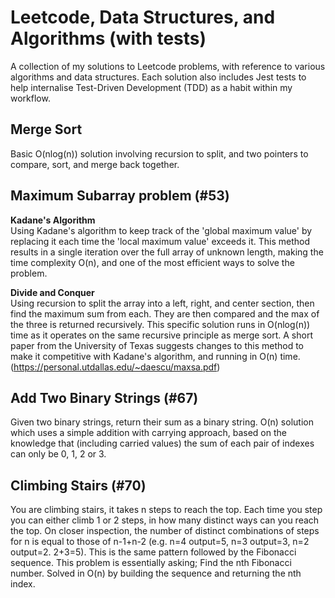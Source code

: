 # Leetcode, Data Structures, and Algorithms (with tests)

A collection of my solutions to Leetcode problems, with reference to various algorithms and data structures. Each solution also includes Jest tests to help internalise Test-Driven Development (TDD) as a habit within my workflow.

## Merge Sort

Basic O(nlog(n)) solution involving recursion to split, and two pointers to compare, sort, and merge back together.

## Maximum Subarray problem (\#53)

**Kadane's Algorithm**  
Using Kadane's algorithm to keep track of the 'global maximum value' by replacing it each time the 'local maximum value' exceeds it. This method results in a single iteration over the full array of unknown length, making the time complexity O(n), and one of the most efficient ways to solve the problem.

**Divide and Conquer**  
Using recursion to split the array into a left, right, and center section, then find the maximum sum from each. They are then compared and the max of the three is returned recursively. This specific solution runs in O(nlog(n)) time as it operates on the same recursive principle as merge sort. A short paper from the University of Texas suggests changes to this method to make it competitive with Kadane's algorithm, and running in O(n) time. (https://personal.utdallas.edu/~daescu/maxsa.pdf)

## Add Two Binary Strings (\#67)

Given two binary strings, return their sum as a binary string. O(n) solution which uses a simple addition with carrying approach, based on the knowledge that (including carried values) the sum of each pair of indexes can only be 0, 1, 2 or 3.

## Climbing Stairs (\#70)

You are climbing stairs, it takes n steps to reach the top. Each time you step you can either climb 1 or 2 steps, in how many distinct ways can you reach the top. On closer inspection, the number of distinct combinations of steps for n is equal to those of n-1+n-2 (e.g. n=4 output=5, n=3 output=3, n=2 output=2. 2+3=5). This is the same pattern followed by the Fibonacci sequence. This problem is essentially asking; Find the nth Fibonacci number. Solved in O(n) by building the sequence and returning the nth index.
